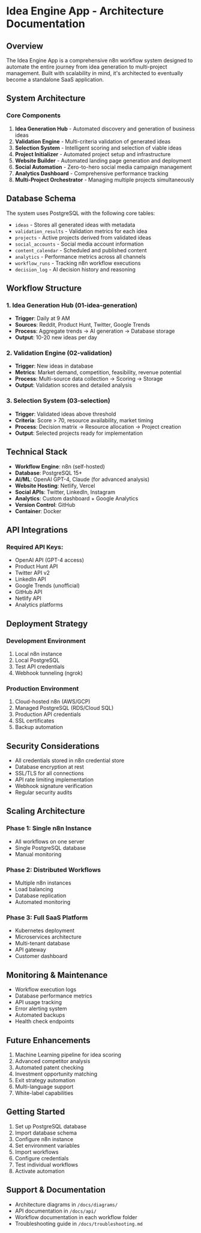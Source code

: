 # Idea Engine App - Architecture Documentation

## Overview

The Idea Engine App is a comprehensive n8n workflow system designed to automate the entire journey from idea generation to multi-project management. Built with scalability in mind, it's architected to eventually become a standalone SaaS application.

## System Architecture

### Core Components

1. **Idea Generation Hub** - Automated discovery and generation of business ideas
2. **Validation Engine** - Multi-criteria validation of generated ideas
3. **Selection System** - Intelligent scoring and selection of viable ideas
4. **Project Initializer** - Automated project setup and infrastructure
5. **Website Builder** - Automated landing page generation and deployment
6. **Social Automation** - Zero-to-hero social media campaign management
7. **Analytics Dashboard** - Comprehensive performance tracking
8. **Multi-Project Orchestrator** - Managing multiple projects simultaneously

## Database Schema

The system uses PostgreSQL with the following core tables:
- `ideas` - Stores all generated ideas with metadata
- `validation_results` - Validation metrics for each idea
- `projects` - Active projects derived from validated ideas
- `social_accounts` - Social media account information
- `content_calendar` - Scheduled and published content
- `analytics` - Performance metrics across all channels
- `workflow_runs` - Tracking n8n workflow executions
- `decision_log` - AI decision history and reasoning

## Workflow Structure

### 1. Idea Generation Hub (01-idea-generation)
- **Trigger**: Daily at 9 AM
- **Sources**: Reddit, Product Hunt, Twitter, Google Trends
- **Process**: Aggregate trends → AI generation → Database storage
- **Output**: 10-20 new ideas per day

### 2. Validation Engine (02-validation)
- **Trigger**: New ideas in database
- **Metrics**: Market demand, competition, feasibility, revenue potential
- **Process**: Multi-source data collection → Scoring → Storage
- **Output**: Validation scores and detailed analysis

### 3. Selection System (03-selection)
- **Trigger**: Validated ideas above threshold
- **Criteria**: Score > 70, resource availability, market timing
- **Process**: Decision matrix → Resource allocation → Project creation
- **Output**: Selected projects ready for implementation

## Technical Stack

- **Workflow Engine**: n8n (self-hosted)
- **Database**: PostgreSQL 15+
- **AI/ML**: OpenAI GPT-4, Claude (for advanced analysis)
- **Website Hosting**: Netlify, Vercel
- **Social APIs**: Twitter, LinkedIn, Instagram
- **Analytics**: Custom dashboard + Google Analytics
- **Version Control**: GitHub
- **Container**: Docker

## API Integrations

### Required API Keys:
- OpenAI API (GPT-4 access)
- Product Hunt API
- Twitter API v2
- LinkedIn API
- Google Trends (unofficial)
- GitHub API
- Netlify API
- Analytics platforms

## Deployment Strategy

### Development Environment
1. Local n8n instance
2. Local PostgreSQL
3. Test API credentials
4. Webhook tunneling (ngrok)

### Production Environment
1. Cloud-hosted n8n (AWS/GCP)
2. Managed PostgreSQL (RDS/Cloud SQL)
3. Production API credentials
4. SSL certificates
5. Backup automation

## Security Considerations

- All credentials stored in n8n credential store
- Database encryption at rest
- SSL/TLS for all connections
- API rate limiting implementation
- Webhook signature verification
- Regular security audits

## Scaling Architecture

### Phase 1: Single n8n Instance
- All workflows on one server
- Single PostgreSQL database
- Manual monitoring

### Phase 2: Distributed Workflows
- Multiple n8n instances
- Load balancing
- Database replication
- Automated monitoring

### Phase 3: Full SaaS Platform
- Kubernetes deployment
- Microservices architecture
- Multi-tenant database
- API gateway
- Customer dashboard

## Monitoring & Maintenance

- Workflow execution logs
- Database performance metrics
- API usage tracking
- Error alerting system
- Automated backups
- Health check endpoints

## Future Enhancements

1. Machine Learning pipeline for idea scoring
2. Advanced competitor analysis
3. Automated patent checking
4. Investment opportunity matching
5. Exit strategy automation
6. Multi-language support
7. White-label capabilities

## Getting Started

1. Set up PostgreSQL database
2. Import database schema
3. Configure n8n instance
4. Set environment variables
5. Import workflows
6. Configure credentials
7. Test individual workflows
8. Activate automation

## Support & Documentation

- Architecture diagrams in `/docs/diagrams/`
- API documentation in `/docs/api/`
- Workflow documentation in each workflow folder
- Troubleshooting guide in `/docs/troubleshooting.md`

